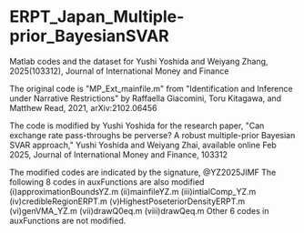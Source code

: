 # ERPT_Japan_Multiple-prior_BayesianSVAR
Matlab codes and the dataset for Yushi Yoshida and Weiyang Zhang, 2025(103312), Journal of International Money and Finance

The original code is "MP_Ext_mainfile.m" from "Identification and Inference
under Narrative Restrictions" by Raffaella Giacomini, Toru Kitagawa, and
Matthew Read, 2021, arXiv:2102.06456
 
The code is modified by Yushi Yoshida for the
research paper, "Can exchange rate pass-throughs be perverse? 
A robust multiple-prior Bayesian SVAR approach," Yushi Yoshida and
Weiyang Zhai, available online Feb 2025, Journal of International Money and
Finance, 103312

The modified codes are indicated by the signature, @YZ2025JIMF
The following 8 codes in auxFunctions are also modified
(i)approximationBoundsYZ.m (ii)mainfileYZ.m (iii)intialComp_YZ.m
(iv)credibleRegionERPT.m (v)HighestPoseteriorDensityERPT.m
(vi)genVMA_YZ.m (vii)drawQ0eq.m (viii)drawQeq.m
Other 6 codes in auxFunctions are not modified.
